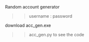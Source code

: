 Random account generator
>> username : password

download acc_gen.exe
>> acc_gen.py to see the code
